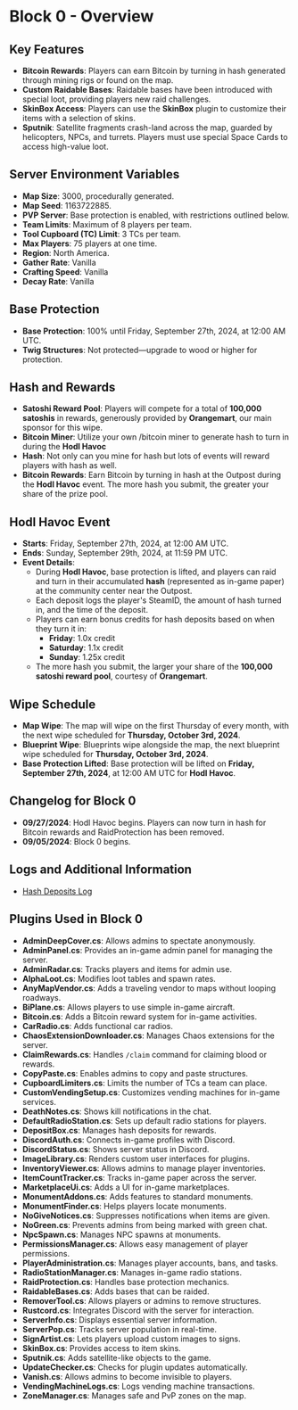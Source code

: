 # Block 0 - Overview

## Key Features
- **Bitcoin Rewards**: Players can earn Bitcoin by turning in hash generated through mining rigs or found on the map.
- **Custom Raidable Bases**: Raidable bases have been introduced with special loot, providing players new raid challenges.
- **SkinBox Access**: Players can use the **SkinBox** plugin to customize their items with a selection of skins.
- **Sputnik**: Satellite fragments crash-land across the map, guarded by helicopters, NPCs, and turrets. Players must use special Space Cards to access high-value loot.

## Server Environment Variables
- **Map Size**: 3000, procedurally generated.
- **Map Seed**: 1163722885.
- **PVP Server**: Base protection is enabled, with restrictions outlined below.
- **Team Limits**: Maximum of 8 players per team.
- **Tool Cupboard (TC) Limit**: 3 TCs per team.
- **Max Players**: 75 players at one time.
- **Region**: North America.
- **Gather Rate**: Vanilla
- **Crafting Speed**: Vanilla
- **Decay Rate**: Vanilla

## Base Protection
- **Base Protection**: 100% until Friday, September 27th, 2024, at 12:00 AM UTC.
- **Twig Structures**: Not protected—upgrade to wood or higher for protection.

## Hash and Rewards
- **Satoshi Reward Pool**: Players will compete for a total of **100,000 satoshis** in rewards, generously provided by **Orangemart**, our main sponsor for this wipe.
- **Bitcoin Miner**: Utilize your own /bitcoin miner to generate hash to turn in during the **Hodl Havoc**
- **Hash**: Not only can you mine for hash but lots of events will reward players with hash as well. 
- **Bitcoin Rewards**: Earn Bitcoin by turning in hash at the Outpost during the **Hodl Havoc** event. The more hash you submit, the greater your share of the prize pool.

## Hodl Havoc Event
- **Starts**: Friday, September 27th, 2024, at 12:00 AM UTC.
- **Ends**: Sunday, September 29th, 2024, at 11:59 PM UTC.
- **Event Details**:  
  - During **Hodl Havoc**, base protection is lifted, and players can raid and turn in their accumulated **hash** (represented as in-game paper) at the community center near the Outpost.
  - Each deposit logs the player's SteamID, the amount of hash turned in, and the time of the deposit.
  - Players can earn bonus credits for hash deposits based on when they turn it in:
    - **Friday**: 1.0x credit
    - **Saturday**: 1.1x credit
    - **Sunday**: 1.25x credit
  - The more hash you submit, the larger your share of the **100,000 satoshi reward pool**, courtesy of **Orangemart**.

## Wipe Schedule
- **Map Wipe**: The map will wipe on the first Thursday of every month, with the next wipe scheduled for **Thursday, October 3rd, 2024**.
- **Blueprint Wipe**: Blueprints wipe alongside the map, the next blueprint wipe scheduled for **Thursday, October 3rd, 2024**.
- **Base Protection Lifted**: Base protection will be lifted on **Friday, September 27th, 2024**, at 12:00 AM UTC for **Hodl Havoc**.

## Changelog for Block 0
- **09/27/2024**: Hodl Havoc begins. Players can now turn in hash for Bitcoin rewards and RaidProtection has been removed.
- **09/05/2024**: Block 0 begins.

## Logs and Additional Information
- [Hash Deposits Log](./DepositBoxLog.json)

## Plugins Used in Block 0
- **AdminDeepCover.cs**: Allows admins to spectate anonymously.
- **AdminPanel.cs**: Provides an in-game admin panel for managing the server.
- **AdminRadar.cs**: Tracks players and items for admin use.
- **AlphaLoot.cs**: Modifies loot tables and spawn rates.
- **AnyMapVendor.cs**: Adds a traveling vendor to maps without looping roadways.
- **BiPlane.cs**: Allows players to use simple in-game aircraft.
- **Bitcoin.cs**: Adds a Bitcoin reward system for in-game activities.
- **CarRadio.cs**: Adds functional car radios.
- **ChaosExtensionDownloader.cs**: Manages Chaos extensions for the server.
- **ClaimRewards.cs**: Handles `/claim` command for claiming blood or rewards.
- **CopyPaste.cs**: Enables admins to copy and paste structures.
- **CupboardLimiters.cs**: Limits the number of TCs a team can place.
- **CustomVendingSetup.cs**: Customizes vending machines for in-game services.
- **DeathNotes.cs**: Shows kill notifications in the chat.
- **DefaultRadioStation.cs**: Sets up default radio stations for players.
- **DepositBox.cs**: Manages hash deposits for rewards.
- **DiscordAuth.cs**: Connects in-game profiles with Discord.
- **DiscordStatus.cs**: Shows server status in Discord.
- **ImageLibrary.cs**: Renders custom user interfaces for plugins.
- **InventoryViewer.cs**: Allows admins to manage player inventories.
- **ItemCountTracker.cs**: Tracks in-game paper across the server.
- **MarketplaceUi.cs**: Adds a UI for in-game marketplaces.
- **MonumentAddons.cs**: Adds features to standard monuments.
- **MonumentFinder.cs**: Helps players locate monuments.
- **NoGiveNotices.cs**: Suppresses notifications when items are given.
- **NoGreen.cs**: Prevents admins from being marked with green chat.
- **NpcSpawn.cs**: Manages NPC spawns at monuments.
- **PermissionsManager.cs**: Allows easy management of player permissions.
- **PlayerAdministration.cs**: Manages player accounts, bans, and tasks.
- **RadioStationManager.cs**: Manages in-game radio stations.
- **RaidProtection.cs**: Handles base protection mechanics.
- **RaidableBases.cs**: Adds bases that can be raided.
- **RemoverTool.cs**: Allows players or admins to remove structures.
- **Rustcord.cs**: Integrates Discord with the server for interaction.
- **ServerInfo.cs**: Displays essential server information.
- **ServerPop.cs**: Tracks server population in real-time.
- **SignArtist.cs**: Lets players upload custom images to signs.
- **SkinBox.cs**: Provides access to item skins.
- **Sputnik.cs**: Adds satellite-like objects to the game.
- **UpdateChecker.cs**: Checks for plugin updates automatically.
- **Vanish.cs**: Allows admins to become invisible to players.
- **VendingMachineLogs.cs**: Logs vending machine transactions.
- **ZoneManager.cs**: Manages safe and PvP zones on the map.
